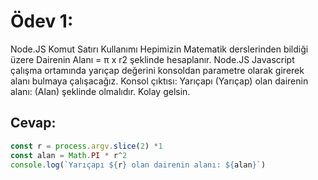 # Ödev 1:

Node.JS Komut Satırı Kullanımı
Hepimizin Matematik derslerinden bildiği üzere Dairenin Alanı = π x r2 şeklinde hesaplanır. Node.JS Javascript çalışma ortamında yarıçap değerini konsoldan parametre olarak girerek alanı bulmaya çalışacağız. Konsol çıktısı: Yarıçapı (Yarıçap) olan dairenin alanı: (Alan) şeklinde olmalıdır.
Kolay gelsin.

## Cevap:

```javascript
const r = process.argv.slice(2) *1
const alan = Math.PI * r^2
console.log(`Yarıçapı ${r} olan dairenin alanı: ${alan}`)
```

